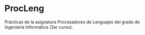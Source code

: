 # ProcLeng 
Prácticas de la asignatura Procesadores de Lenguajes del grado de Ingeniería Informática (3er curso).
